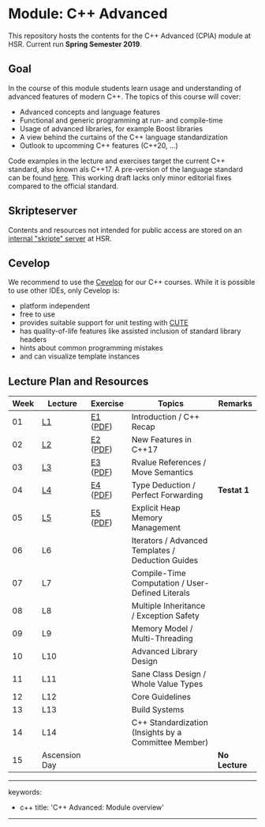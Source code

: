# Module: C++ Advanced

This repository hosts the contents for the C++ Advanced (CPlA) module at
HSR. Current run **Spring Semester 2019**.

## Goal

In the course of this module students learn usage and understanding of
advanced features of modern C++. The topics of this course will cover:

-   Advanced concepts and language features
-   Functional and generic programming at run- and compile-time
-   Usage of advanced libraries, for example Boost libraries
-   A view behind the curtains of the C++ language standardization
-   Outlook to upcomming C++ features (C++20, ...)

Code examples in the lecture and exercises target the current C++
standard, also known als C++17. A pre-version of the language standard
can be found
[here](http://www.open-std.org/jtc1/sc22/wg21/docs/papers/2017/n4659.pdf).
This working draft lacks only minor editorial fixes compared to the
official standard.

## Skripteserver

Contents and resources not intended for public access are stored on an
[internal "skripte"
server](https://skripte.hsr.ch/Informatik/Fachbereich/C++_Advanced/CplA/)
at HSR.

## Cevelop

We recommend to use the [Cevelop](https://www.cevelop.com) for our C++
courses. While it is possible to use other IDEs, only Cevelop is:

-   platform independent
-   free to use
-   provides suitable support for unit testing with
    [CUTE](https://www.cute-test.com)
-   has quality-of-life features like assisted inclusion of standard
    library headers
-   hints about common programming mistakes
-   and can visualize template instances

## Lecture Plan and Resources

| Week | Lecture                | Exercise                                                                               | Topics                                               | Remarks        |
|------|------------------------|----------------------------------------------------------------------------------------|------------------------------------------------------|----------------|
| 01   | [L1](week01)           | [E1](week01/README.md) ([PDF](/../-/jobs/artifacts/master/file/week01.pdf?job=week01)) | Introduction / C++ Recap                             |                |
| 02   | [L2](week02)           | [E2](week02/README.md) ([PDF](/../-/jobs/artifacts/master/file/week02.pdf?job=week02)) | New Features in C++17                                |                |
| 03   | [L3](week03)           | [E3](week03/README.md) ([PDF](/../-/jobs/artifacts/master/file/week03.pdf?job=week03)) | Rvalue References / Move Semantics                   |                |
| 04   | [L4](week04)           | [E4](week04/README.md) ([PDF](/../-/jobs/artifacts/master/file/week04.pdf?job=week04)) | Type Deduction / Perfect Forwarding                  | **Testat 1**   |
| 05   | [L5](week05)           | [E5](week05/README.md) ([PDF](/../-/jobs/artifacts/master/file/week05.pdf?job=week05)) | Explicit Heap Memory Management                      |                |
| 06   | L6                     |                                                                                        | Iterators / Advanced Templates / Deduction Guides    |                |
| 07   | L7                     |                                                                                        | Compile-Time Computation / User-Defined Literals     |                |
| 08   | L8                     |                                                                                        | Multiple Inheritance / Exception Safety              |                |
| 09   | L9                     |                                                                                        | Memory Model / Multi-Threading                       |                |
| 10   | L10                    |                                                                                        | Advanced Library Design                              |                |
| 11   | L11                    |                                                                                        | Sane Class Design / Whole Value Types                |                |
| 12   | L12                    |                                                                                        | Core Guidelines                                      |                |
| 13   | L13                    |                                                                                        | Build Systems                                        |                |
| 14   | L14                    |                                                                                        | C++ Standardization (Insights by a Committee Member) |                |
| 15   | Ascension Day          |                                                                                        |                                                      | **No Lecture** |

---
keywords:
- c++
title: 'C++ Advanced: Module overview'
---

